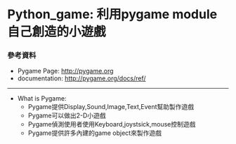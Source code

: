 # Python_game: 利用pygame module自己創造的小遊戲

### 參考資料
 * Pygame Page: http://pygame.org
 * documentation: http://pygame.org/docs/ref/
 -----------

* What is Pygame:
  * Pygame提供Display,Sound,Image,Text,Event幫助製作遊戲
  * Pygame可以做出2-D小遊戲
  * Pygame偵測使用者使用Keyboard,joystsick,mouse控制遊戲
  * Pygame提供許多內建的game object來製作遊戲
